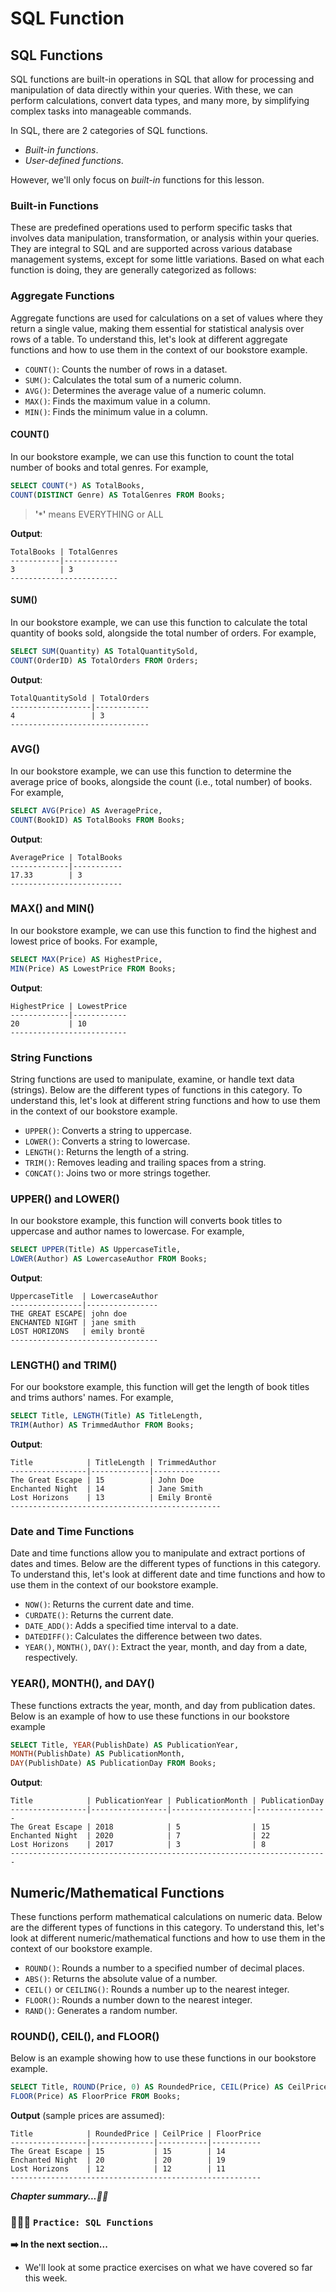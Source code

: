# SQL Function

## SQL Functions
SQL functions are built-in operations in SQL that allow for processing and manipulation of data directly within your queries. With these, we can perform calculations, convert data types, and many more, by simplifying complex tasks into manageable commands.

In SQL, there are 2 categories of SQL functions. 
- _Built-in functions_.
- _User-defined functions_.

However, we'll only focus on _built-in_ functions for this lesson.

### Built-in Functions
These are predefined operations used to perform specific tasks that involves data manipulation, transformation, or analysis within your queries. They are integral to SQL and are supported across various database management systems, except for some little variations. Based on what each function is doing, they are generally categorized as follows:

### Aggregate Functions
Aggregate functions are used for calculations on a set of values where they return a single value, making them essential for statistical analysis over rows of a table. To understand this, let's look at different aggregate functions and how to use them in the context of our bookstore example.

- `COUNT()`: Counts the number of rows in a dataset.
- `SUM()`: Calculates the total sum of a numeric column.
- `AVG()`: Determines the average value of a numeric column.
- `MAX()`: Finds the maximum value in a column.
- `MIN()`: Finds the minimum value in a column.

#### COUNT() 
In our bookstore example, we can use this function to count the total number of books and total genres. For example,

```sql
SELECT COUNT(*) AS TotalBooks, 
COUNT(DISTINCT Genre) AS TotalGenres FROM Books;
```
> **'`*`'** means EVERYTHING or ALL

**Output**:
```
TotalBooks | TotalGenres
-----------|------------
3          | 3
------------------------
```

#### SUM()
In our bookstore example, we can use this function to calculate the total quantity of books sold, alongside the total number of orders. For example,

```sql
SELECT SUM(Quantity) AS TotalQuantitySold, 
COUNT(OrderID) AS TotalOrders FROM Orders;
```
**Output**:
```
TotalQuantitySold | TotalOrders
------------------|------------
4                 | 3
-------------------------------
```

### AVG()
In our bookstore example, we can use this function to determine the average price of books, alongside the count (i.e., total number) of books. For example,

```sql
SELECT AVG(Price) AS AveragePrice, 
COUNT(BookID) AS TotalBooks FROM Books;
```
**Output**:
```
AveragePrice | TotalBooks
-------------|-----------
17.33        | 3
-------------------------
```

### MAX() and MIN()
In our bookstore example, we can use this function to find the highest and lowest price of books. For example,

```sql
SELECT MAX(Price) AS HighestPrice, 
MIN(Price) AS LowestPrice FROM Books;
```

**Output**:
```
HighestPrice | LowestPrice
-------------|------------
20           | 10
--------------------------
```

### String Functions
String functions are used to manipulate, examine, or handle text data (strings). Below are the different types of functions in this category. To understand this, let's look at different string functions and how to use them in the context of our bookstore example.
- `UPPER()`: Converts a string to uppercase.
- `LOWER()`: Converts a string to lowercase.
- `LENGTH()`: Returns the length of a string.
- `TRIM()`: Removes leading and trailing spaces from a string.
- `CONCAT()`: Joins two or more strings together.


### UPPER() and LOWER()
In our bookstore example, this function will converts book titles to uppercase and author names to lowercase. For example,

```sql
SELECT UPPER(Title) AS UppercaseTitle, 
LOWER(Author) AS LowercaseAuthor FROM Books;
```
**Output**:
```
UppercaseTitle  | LowercaseAuthor
----------------|----------------
THE GREAT ESCAPE| john doe
ENCHANTED NIGHT | jane smith
LOST HORIZONS   | emily brontë
---------------------------------
```

### LENGTH() and TRIM()
For our bookstore example, this function will get the length of book titles and trims authors' names. For example,

```sql
SELECT Title, LENGTH(Title) AS TitleLength, 
TRIM(Author) AS TrimmedAuthor FROM Books;
```
**Output**:
```
Title            | TitleLength | TrimmedAuthor
-----------------|-------------|---------------
The Great Escape | 15          | John Doe
Enchanted Night  | 14          | Jane Smith
Lost Horizons    | 13          | Emily Brontë
-----------------------------------------------
```

### Date and Time Functions
Date and time functions allow you to manipulate and extract portions of dates and times. Below are the different types of functions in this category. To understand this, let's look at different date and time functions and how to use them in the context of our bookstore example.
- `NOW()`: Returns the current date and time.
- `CURDATE()`: Returns the current date.
- `DATE_ADD()`: Adds a specified time interval to a date.
- `DATEDIFF()`: Calculates the difference between two dates.
- `YEAR()`, `MONTH()`, `DAY()`: Extract the year, month, and day from a date, respectively.


### YEAR(), MONTH(), and DAY()
These functions extracts the year, month, and day from publication dates. Below is an example of how to use these functions in our bookstore example

```sql
SELECT Title, YEAR(PublishDate) AS PublicationYear, 
MONTH(PublishDate) AS PublicationMonth, 
DAY(PublishDate) AS PublicationDay FROM Books;
```
**Output**:
```
Title            | PublicationYear | PublicationMonth | PublicationDay
-----------------|-----------------|------------------|----------------
The Great Escape | 2018            | 5                | 15
Enchanted Night  | 2020            | 7                | 22
Lost Horizons    | 2017            | 3                | 8
-----------------------------------------------------------------------
```

## Numeric/Mathematical Functions
These functions perform mathematical calculations on numeric data. Below are the different types of functions in this category. To understand this, let's look at different numeric/mathematical functions and how to use them in the context of our bookstore example.
- `ROUND()`: Rounds a number to a specified number of decimal places.
- `ABS()`: Returns the absolute value of a number.
- `CEIL()` or `CEILING()`: Rounds a number up to the nearest integer.
- `FLOOR()`: Rounds a number down to the nearest integer.
- `RAND()`: Generates a random number.

### ROUND(), CEIL(), and FLOOR()
Below is an example showing how to use these functions in our bookstore example.

```sql
SELECT Title, ROUND(Price, 0) AS RoundedPrice, CEIL(Price) AS CeilPrice, 
FLOOR(Price) AS FloorPrice FROM Books;
```
**Output** (sample prices are assumed):
```
Title            | RoundedPrice | CeilPrice | FloorPrice
-----------------|--------------|-----------|-----------
The Great Escape | 15           | 15        | 14
Enchanted Night  | 20           | 20        | 19
Lost Horizons    | 12           | 12        | 11
--------------------------------------------------------
```


<!-- ## Subqueries
Imagine you're on a treasure hunt, and you have a map that leads you to a spot where you find another map to the actual treasure. Subqueries work like that second map. They help break down complex questions into smaller, manageable parts. 

So, if you're trying to figure out something tricky with your data, like finding only the most popular books sold last month, subqueries help by first identifying what counts as "most popular" before getting you the detailed list. It's like solving a puzzle piece by piece instead of trying to see the whole picture all at once.

<aside>

**_Definition..._** 

**_Subqueries_** are basically a query inside another query. They allow for more complex operations and can be used in _INSERT, UPDATE,  DELETE, SELECT, FROM_, and _WHERE_ clauses among others.
</aside> --> 

<aside>

**_Chapter summary...✍🏾_**


</aside>

### 👩🏾‍🎨 **`Practice: SQL Functions`**


<aside>

**➡️ In the next section...**
- We'll look at some practice exercises on what we have covered so far this week.
</aside>
